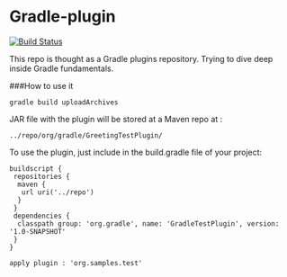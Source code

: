 Gradle-plugin 
======================
[![Build Status](https://travis-ci.org/vicfran/gradle-plugin.svg?branch=master)](https://travis-ci.org/vicfran/gradle-plugin)

This repo is thought as a Gradle plugins repository. Trying to dive deep inside Gradle fundamentals.

###How to use it
```
gradle build uploadArchives
```

JAR file with the plugin will be stored at a Maven repo at :
```
../repo/org/gradle/GreetingTestPlugin/
```

To use the plugin, just include in the build.gradle file of your project:

```
buildscript {
 repositories {
  maven {
   url uri('../repo')
  }
 }
 dependencies {
  classpath group: 'org.gradle', name: 'GradleTestPlugin', version: '1.0-SNAPSHOT'
 }
}

apply plugin : 'org.samples.test'
```
